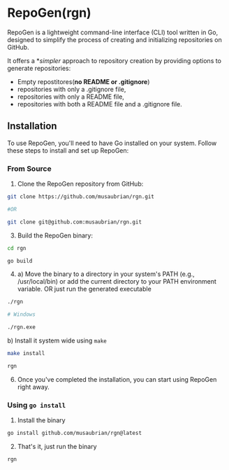 # RepoGen(rgn)

RepoGen is a lightweight command-line interface (CLI) tool written in Go,
designed to simplify the process of creating and initializing repositories on GitHub.

It offers a **simpler* approach to repository creation by providing options to generate repositories:
 - Empty repostitores(**no README or .gitignore**)
 - repositories with only a .gitignore file,
 - repositories with only a README file,
 - repositories with both a README file and a .gitignore file.

## Installation

To use RepoGen, you'll need to have Go installed on your system.
Follow these steps to install and set up RepoGen:

### From Source
1. Clone the RepoGen repository from GitHub:
```bash
git clone https://github.com/musaubrian/rgn.git

#OR

git clone git@github.com:musaubrian/rgn.git
```
3. Build the RepoGen binary:

```bash
cd rgn

go build
```
4.
   a) Move the binary to a directory in your system's PATH (e.g., /usr/local/bin)
or add the current directory to your PATH environment variable.
 OR just run the generated executable
 ```bash
 ./rgn

 # Windows

 ./rgn.exe
 ```
   b) Install it system wide using `make`
 ```bash
 make install

 rgn
 ```

6. Once you've completed the installation, you can start using RepoGen right away.

### Using `go install`
1. Install the binary
```bash
go install github.com/musaubrian/rgn@latest
```
2. That's it, just run the binary
```bash
rgn
```
